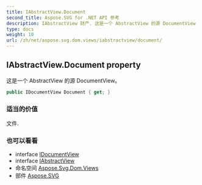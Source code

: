 ```yaml
---
title: IAbstractView.Document
second_title: Aspose.SVG for .NET API 参考
description: IAbstractView 财产. 这是一个 AbstractView 的源 DocumentView
type: docs
weight: 10
url: /zh/net/aspose.svg.dom.views/iabstractview/document/
---
```

## IAbstractView.Document property

这是一个 AbstractView 的源 DocumentView。

```csharp
public IDocumentView Document { get; }
```

### 适当的价值

文件.

### 也可以看看

* interface [IDocumentView](../../idocumentview/)
* interface [IAbstractView](../)
* 命名空间 [Aspose.Svg.Dom.Views](../../iabstractview/)
* 部件 [Aspose.SVG](../../../)


